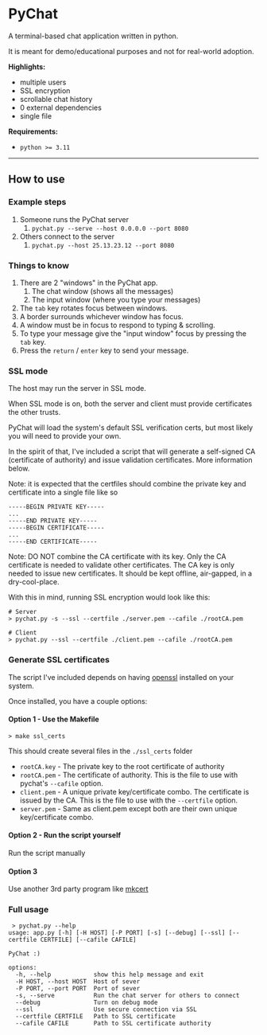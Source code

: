 # PyChat

A terminal-based chat application written in python.

It is meant for demo/educational purposes and not for real-world adoption. 

**Highlights:**
 - multiple users
 - SSL encryption
 - scrollable chat history
 - 0 external dependencies
 - single file

**Requirements:**
 - `python >= 3.11`

___

## How to use


### Example steps
1. Someone runs the PyChat server
   1. `pychat.py --serve --host 0.0.0.0 --port 8080`
2. Others connect to the server
   1. `pychat.py --host 25.13.23.12 --port 8080`


### Things to know
1. There are 2 "windows" in the PyChat app.
   1. The chat window (shows all the messages)
   2. The input window (where you type your messages)
2. The `tab` key rotates focus between windows.
3. A border surrounds whichever window has focus.
4. A window must be in focus to respond to typing & scrolling.
5. To type your message give the "input window" focus by pressing the `tab` key.
6. Press the `return` / `enter` key to send your message.


### SSL mode

The host may run the server in SSL mode.

When SSL mode is on, both the server and client must provide certificates the other trusts.

PyChat will load the system's default SSL verification certs, but most likely you will need to provide your own.

In the spirit of that, I've included a script that will generate a self-signed CA (certificate of authority) and issue validation certificates. More information below.

Note: it is expected that the certfiles should combine the private key and certificate into a single file like so
```
-----BEGIN PRIVATE KEY-----
...
-----END PRIVATE KEY-----
-----BEGIN CERTIFICATE-----
...
-----END CERTIFICATE-----
```

Note: DO NOT combine the CA certificate with its key. Only the CA certificate is needed to validate other certificates.
The CA key is only needed to issue new certificates. It should be kept offline, air-gapped, in a dry-cool-place.

With this in mind, running SSL encryption would look like this:

```shell
# Server
> pychat.py -s --ssl --certfile ./server.pem --cafile ./rootCA.pem

# Client
> pychat.py --ssl --certfile ./client.pem --cafile ./rootCA.pem
```

### Generate SSL certificates

The script I've included depends on having [openssl](https://github.com/openssl/openssl) installed on your system.

Once installed, you have a couple options:

#### Option 1 - Use the Makefile

```shell
> make ssl_certs
```

This should create several files in the `./ssl_certs` folder
 - `rootCA.key` - The private key to the root certificate of authority
 - `rootCA.pem` - The certificate of authority. This is the file to use with pychat's `--cafile` option. 
 - `client.pem` - A unique private key/certificate combo. The certificate is issued by the CA. This is the file to use with the `--certfile` option.
 - `server.pem` - Same as client.pem except both are their own unique key/certificate combo.

#### Option 2 - Run the script yourself

Run the script manually

#### Option 3
Use another 3rd party program like [mkcert](https://github.com/FiloSottile/mkcert)


### Full usage

```shell
 > pychat.py --help
usage: app.py [-h] [-H HOST] [-P PORT] [-s] [--debug] [--ssl] [--certfile CERTFILE] [--cafile CAFILE]

PyChat :)

options:
  -h, --help            show this help message and exit
  -H HOST, --host HOST  Host of sever
  -P PORT, --port PORT  Port of sever
  -s, --serve           Run the chat server for others to connect
  --debug               Turn on debug mode
  --ssl                 Use secure connection via SSL
  --certfile CERTFILE   Path to SSL certificate
  --cafile CAFILE       Path to SSL certificate authority
```
